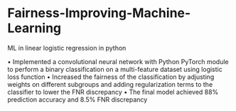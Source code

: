 # Fairness-Improving-Machine-Learning
ML in linear logistic regression in python 

• Implemented a convolutional neural network with Python PyTorch module to perform a binary
classification on a multi-feature dataset using logistic loss function
• Increased the fairness of the classification by adjusting weights on different subgroups and adding
regularization terms to the classifier to lower the FNR discrepancy
• The final model achieved 88% prediction accuracy and 8.5% FNR discrepancy
